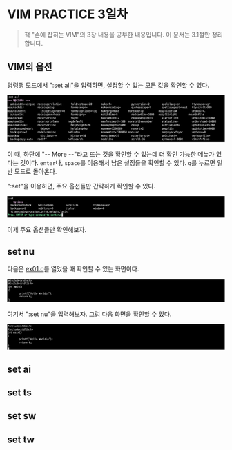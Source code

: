 # VIM PRACTICE 3일차

> 책 "손에 잡히는 VIM"의 3장 내용을 공부한 내용입니다. 이 문서는 3.1절만 정리합니다.

## VIM의 옵션

명령행 모드에서 ":set all"을 입력하면, 설정할 수 있는 모든 값을 확인할 수 있다.

![01](./images/day03/01.png)

이 때, 하단에  "-- More --"라고 뜨는 것을 확인할 수 있는데 더 확인 가능한 메뉴가 있다는 것이다. `enter`나, `space`를 이용해서 남은 설정들을 확인할 수 있다. `q`를 누르면 일반 모드로 돌아온다. 

":set"을 이용하면, 주요 옵션들만 간략하게 확인할 수 있다.

![02](./images/day03/02.png)

이제 주요 옵션들만 확인해보자.

## set nu

다음은 [ex01.c]()를 열었을 때 확인할 수 있는 화면이다.

![03](./images/day3/03.png)

여기서 ":set nu"을 입력해보자. 그럼 다음 화면을 확인할 수 있다.

![04](./images/day3/04.png)

## set ai

## set ts

## set sw

## set tw
